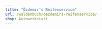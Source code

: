 ```yaml
---
title: "Özdemir's Reifenservice"
url: /waldenbuch/oezdemirs-reifenservice/
shop: Autowerkstatt
---
```

